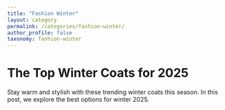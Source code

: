 ```yaml
---
title: "Fashion Winter"
layout: category
permalink: /categories/fashion-winter/
author_profile: false
taxonomy: fashion-winter
---
```

# The Top Winter Coats for 2025

Stay warm and stylish with these trending winter coats this season. In this post, we explore the best options for winter 2025.

